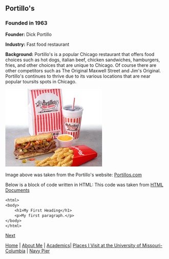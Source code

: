 ## Portillo's
### Founded in 1963

**Founder:** Dick Portillo

**Industry:** Fast food restaurant

**Background:** Portillo's is a popular Chicago restaurant that offers food choices such as hot dogs, italian beef, chicken sandwiches, hamburgers, fries, and other choices that are unique to Chicago. Of course there are other competitors such as The Original Maxwell Street and Jim's Original. Portillo's continues to thrive due to its various locations that are near popular toursits spots in Chicago.

<img src="/images/portillos.png"  width="60%" height="30%">

Image above was taken from the Portillo's website: [Portillos.com](https://order.portillos.com/)

Below is a block of code written in HTML:
This code was taken from [HTML Documents](https://www.w3schools.com/html/html_basic.asp)

<!DOCTYPE html>
    <html>
    <body>
        <h1>My First Heading</h1>
        <p>My first paragraph.</p>
    </body>
    </html>

[Next](/markdown_three.md)

[Home](/markdown_home.md) | [About Me](/markdown_one.md) | [Academics](/markdown_two.md)| [Places I Visit at the University of Missouri-Columbia](/markdown_three.md) | [Navy Pier](/markdown_five.md)